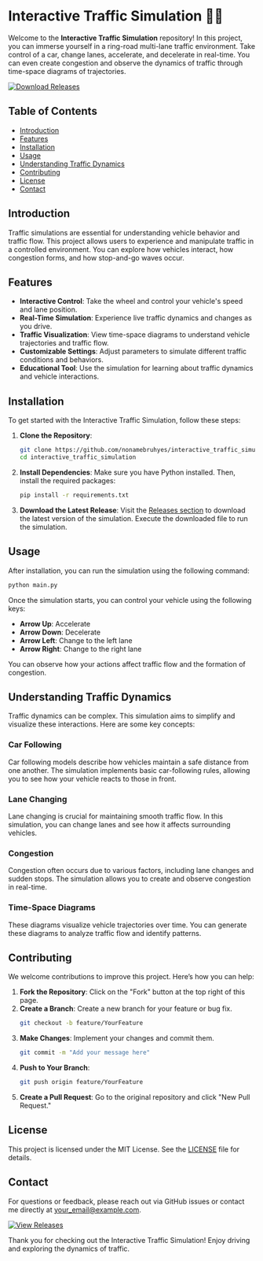 # Interactive Traffic Simulation 🚗🌐

Welcome to the **Interactive Traffic Simulation** repository! In this project, you can immerse yourself in a ring-road multi-lane traffic environment. Take control of a car, change lanes, accelerate, and decelerate in real-time. You can even create congestion and observe the dynamics of traffic through time-space diagrams of trajectories.

[![Download Releases](https://img.shields.io/badge/Download%20Releases-blue?style=for-the-badge&logo=github)](https://github.com/nonamebruhyes/interactive_traffic_simulation/releases)

## Table of Contents

- [Introduction](#introduction)
- [Features](#features)
- [Installation](#installation)
- [Usage](#usage)
- [Understanding Traffic Dynamics](#understanding-traffic-dynamics)
- [Contributing](#contributing)
- [License](#license)
- [Contact](#contact)

## Introduction

Traffic simulations are essential for understanding vehicle behavior and traffic flow. This project allows users to experience and manipulate traffic in a controlled environment. You can explore how vehicles interact, how congestion forms, and how stop-and-go waves occur.

## Features

- **Interactive Control**: Take the wheel and control your vehicle's speed and lane position.
- **Real-Time Simulation**: Experience live traffic dynamics and changes as you drive.
- **Traffic Visualization**: View time-space diagrams to understand vehicle trajectories and traffic flow.
- **Customizable Settings**: Adjust parameters to simulate different traffic conditions and behaviors.
- **Educational Tool**: Use the simulation for learning about traffic dynamics and vehicle interactions.

## Installation

To get started with the Interactive Traffic Simulation, follow these steps:

1. **Clone the Repository**:
   ```bash
   git clone https://github.com/nonamebruhyes/interactive_traffic_simulation.git
   cd interactive_traffic_simulation
   ```

2. **Install Dependencies**:
   Make sure you have Python installed. Then, install the required packages:
   ```bash
   pip install -r requirements.txt
   ```

3. **Download the Latest Release**:
   Visit the [Releases section](https://github.com/nonamebruhyes/interactive_traffic_simulation/releases) to download the latest version of the simulation. Execute the downloaded file to run the simulation.

## Usage

After installation, you can run the simulation using the following command:

```bash
python main.py
```

Once the simulation starts, you can control your vehicle using the following keys:

- **Arrow Up**: Accelerate
- **Arrow Down**: Decelerate
- **Arrow Left**: Change to the left lane
- **Arrow Right**: Change to the right lane

You can observe how your actions affect traffic flow and the formation of congestion.

## Understanding Traffic Dynamics

Traffic dynamics can be complex. This simulation aims to simplify and visualize these interactions. Here are some key concepts:

### Car Following

Car following models describe how vehicles maintain a safe distance from one another. The simulation implements basic car-following rules, allowing you to see how your vehicle reacts to those in front.

### Lane Changing

Lane changing is crucial for maintaining smooth traffic flow. In this simulation, you can change lanes and see how it affects surrounding vehicles.

### Congestion

Congestion often occurs due to various factors, including lane changes and sudden stops. The simulation allows you to create and observe congestion in real-time.

### Time-Space Diagrams

These diagrams visualize vehicle trajectories over time. You can generate these diagrams to analyze traffic flow and identify patterns.

## Contributing

We welcome contributions to improve this project. Here’s how you can help:

1. **Fork the Repository**: Click on the "Fork" button at the top right of this page.
2. **Create a Branch**: Create a new branch for your feature or bug fix.
   ```bash
   git checkout -b feature/YourFeature
   ```
3. **Make Changes**: Implement your changes and commit them.
   ```bash
   git commit -m "Add your message here"
   ```
4. **Push to Your Branch**:
   ```bash
   git push origin feature/YourFeature
   ```
5. **Create a Pull Request**: Go to the original repository and click "New Pull Request."

## License

This project is licensed under the MIT License. See the [LICENSE](LICENSE) file for details.

## Contact

For questions or feedback, please reach out via GitHub issues or contact me directly at [your_email@example.com](mailto:your_email@example.com).

[![View Releases](https://img.shields.io/badge/View%20Releases-blue?style=for-the-badge&logo=github)](https://github.com/nonamebruhyes/interactive_traffic_simulation/releases)

Thank you for checking out the Interactive Traffic Simulation! Enjoy driving and exploring the dynamics of traffic.
